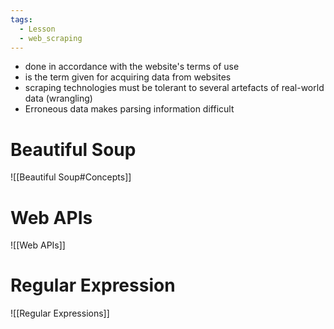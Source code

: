```yaml
---
tags:
  - Lesson
  - web_scraping
---
```

- done in accordance with the website's terms of use
- is the term given for acquiring data from websites
- scraping technologies must be tolerant to several artefacts of real-world data (wrangling)
- Erroneous data makes parsing information difficult
# Beautiful Soup 
![[Beautiful Soup#Concepts]]
# Web APIs
![[Web APIs]]
# Regular Expression
![[Regular Expressions]]

